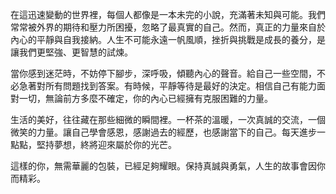 在這迅速變動的世界裡，每個人都像是一本未完的小說，充滿著未知與可能。我們常常被外界的期待和壓力所困擾，忽略了最真實的自己。然而，真正的力量來自於內心的平靜與自我接納。人生不可能永遠一帆風順，挫折與挑戰是成長的養分，是讓我們更堅強、更智慧的試煉。

當你感到迷茫時，不妨停下腳步，深呼吸，傾聽內心的聲音。給自己一些空間，不必急著對所有問題找到答案。有時候，平靜等待是最好的決定。相信自己有能力面對一切，無論前方多麼不確定，你的內心已經擁有克服困難的力量。

生活的美好，往往藏在那些細微的瞬間裡。一杯茶的溫暖，一次真誠的交流，一個微笑的力量。讓自己學會感恩，感謝過去的經歷，也感謝當下的自己。每天進步一點點，堅持夢想，終將迎來屬於你的光芒。

這樣的你，無需華麗的包裝，已經足夠耀眼。保持真誠與勇氣，人生的故事會因你而精彩。